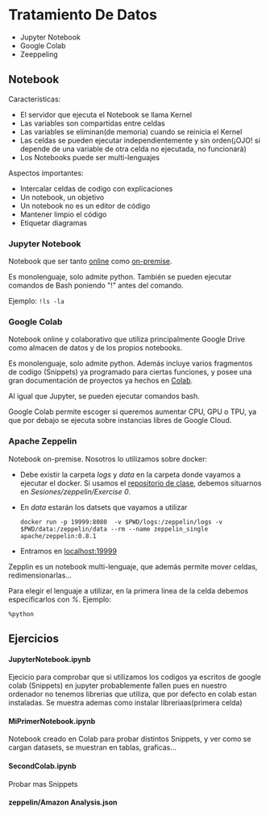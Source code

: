 # Tratamiento De Datos

- Jupyter Notebook
- Google Colab
- Zeeppeling

## Notebook

Características:

- El servidor que ejecuta el Notebook se llama Kernel
- Las variables son compartidas entre celdas
- Las variables se eliminan(de memoria) cuando se reinicia el Kernel
- Las celdas se pueden ejecutar independientemente y sin orden(¡OJO! si depende de una variable de otra celda no ejecutada, no funcionará)
- Los Notebooks puede ser multi-lenguajes



Aspectos importantes:

- Intercalar celdas de codigo con explicaciones
- Un notebook, un objetivo
- Un notebook no es un editor de código
- Mantener limpio el código
- Etiquetar diagramas

### Jupyter Notebook

Notebook que ser tanto [online](https://jupyter.org/try) como [on-premise](https://www.anaconda.com/). 

Es monolenguaje, solo admite python. También se pueden ejecutar comandos de Bash poniendo "!" antes del comando. 

Ejemplo:  `!ls -la`



### Google Colab

Notebook online y colaborativo que utiliza principalmente Google Drive como almacen de datos y de los propios notebooks.

Es monolenguaje, solo admite python. Además incluye varios fragmentos de codigo (Snippets) ya programado para ciertas funciones, y posee una gran documentación de proyectos ya hechos en [Colab](https://colab.research.google.com/).

Al igual que Jupyter, se pueden ejecutar comandos bash.

Google Colab permite escoger si queremos aumentar CPU, GPU o TPU, ya que por debajo se ejecuta sobre instancias libres de Google Cloud.



### Apache Zeppelin

Notebook on-premise. Nosotros lo utilizamos sobre docker:

- Debe existir la carpeta *logs* y *data* en la carpeta donde vayamos a ejecutar el docker. Si usamos el [repositorio de clase](https://github.com/a10pepo/edem2021/), debemos situarnos en *Sesiones/zeppelin/Exercise 0*.

- En *data* estarán los datsets que vayamos a utilizar

  `docker run -p 19999:8080  -v $PWD/logs:/zeppelin/logs -v $PWD/data:/zeppelin/data --rm --name zeppelin_single apache/zeppelin:0.8.1`

- Entramos en [localhost:19999](localhost:19999)

Zepplin es un notebook multi-lenguaje, que además permite mover celdas, redimensionarlas...

Para elegir el lenguaje a utilizar, en la primera linea de la celda debemos especificarlos con *%*. Ejemplo:

`%python`



## Ejercicios

#### JupyterNotebook.ipynb

Ejecicio para comprobar que si utilizamos los codigos ya escritos de google colab (Snippets) en jupyter probablemente fallen pues en nuestro ordenador no tenemos librerias que utiliza, que por defecto en colab estan instaladas. Se muestra ademas como instalar libreriaas(primera celda)



#### MiPrimerNotebook.ipynb

Notebook creado en Colab para probar distintos Snippets, y ver como se cargan datasets, se muestran en tablas, graficas...



#### SecondColab.ipynb

Probar mas Snippets



#### zeppelin/Amazon Analysis.json




